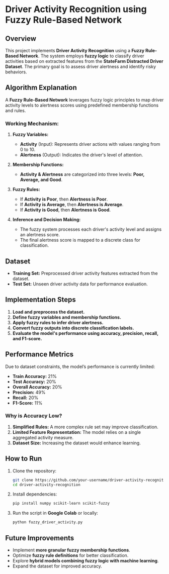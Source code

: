 # Driver Activity Recognition using Fuzzy Rule-Based Network

## Overview
This project implements **Driver Activity Recognition** using a **Fuzzy Rule-Based Network**. The system employs **fuzzy logic** to classify driver activities based on extracted features from the **StateFarm Distracted Driver Dataset**. The primary goal is to assess driver alertness and identify risky behaviors.

## Algorithm Explanation
A **Fuzzy Rule-Based Network** leverages fuzzy logic principles to map driver activity levels to alertness scores using predefined membership functions and rules.

### **Working Mechanism:**
1. **Fuzzy Variables:**
   - **Activity** (Input): Represents driver actions with values ranging from 0 to 10.
   - **Alertness** (Output): Indicates the driver's level of attention.
   
2. **Membership Functions:**
   - **Activity & Alertness** are categorized into three levels: **Poor, Average, and Good**.

3. **Fuzzy Rules:**
   - If **Activity is Poor**, then **Alertness is Poor**.
   - If **Activity is Average**, then **Alertness is Average**.
   - If **Activity is Good**, then **Alertness is Good**.

4. **Inference and Decision Making:**
   - The fuzzy system processes each driver's activity level and assigns an alertness score.
   - The final alertness score is mapped to a discrete class for classification.

## Dataset
- **Training Set:** Preprocessed driver activity features extracted from the dataset.
- **Test Set:** Unseen driver activity data for performance evaluation.

## Implementation Steps
1. **Load and preprocess the dataset.**
2. **Define fuzzy variables and membership functions.**
3. **Apply fuzzy rules to infer driver alertness.**
4. **Convert fuzzy outputs into discrete classification labels.**
5. **Evaluate the model's performance using accuracy, precision, recall, and F1-score.**

## Performance Metrics
Due to dataset constraints, the model’s performance is currently limited:
- **Train Accuracy:** 21%
- **Test Accuracy:** 20%
- **Overall Accuracy:** 20%
- **Precision:** 49%
- **Recall:** 20%
- **F1-Score:** 11%

### **Why is Accuracy Low?**
1. **Simplified Rules:** A more complex rule set may improve classification.
2. **Limited Feature Representation:** The model relies on a single aggregated activity measure.
3. **Dataset Size:** Increasing the dataset would enhance learning.

## How to Run
1. Clone the repository:
   ```bash
   git clone https://github.com/your-username/driver-activity-recognition.git
   cd driver-activity-recognition
   ```
2. Install dependencies:
   ```bash
   pip install numpy scikit-learn scikit-fuzzy
   ```
3. Run the script in **Google Colab** or locally:
   ```bash
   python fuzzy_driver_activity.py
   ```

## Future Improvements
- Implement **more granular fuzzy membership functions**.
- Optimize **fuzzy rule definitions** for better classification.
- Explore **hybrid models combining fuzzy logic with machine learning**.
- Expand the dataset for improved accuracy.


